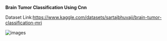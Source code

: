 **Brain Tumor Classification Using Cnn**

Dataset Link:https://www.kaggle.com/datasets/sartajbhuvaji/brain-tumor-classification-mri


![images](https://github.com/user-attachments/assets/c6ae4ef5-56a7-4a42-8b11-1d33b6f311cb)
